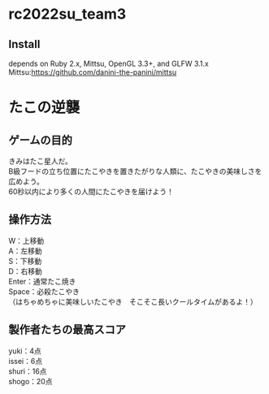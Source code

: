 # rc2022su_team3

## Install
depends on Ruby 2.x, Mittsu, OpenGL 3.3+, and GLFW 3.1.x<br>
Mittsu:https://github.com/danini-the-panini/mittsu



# たこの逆襲

## ゲームの目的
きみはたこ星人だ。<br>
B級フードの立ち位置にたこやきを置きたがりな人類に、たこやきの美味しさを広めよう。<br>
60秒以内により多くの人間にたこやきを届けよう！<br>


## 操作方法
W：上移動<br>
A：左移動<br>
S：下移動<br>
D：右移動<br>
Enter：通常たこ焼き<br>
Space：必殺たこやき<br>
（はちゃめちゃに美味しいたこやき　そこそこ長いクールタイムがあるよ！）

## 製作者たちの最高スコア
yuki：4点<br>
issei：6点<br>
shuri：16点<br>
shogo：20点<br>
